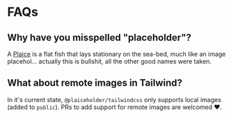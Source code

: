 # FAQs

## Why have you misspelled "placeholder"?

A [Plaice](https://en.wikipedia.org/wiki/European_plaice) is a flat fish that lays stationary on the sea-bed, much like an image placehol… actually this is bullshit, all the other good names were taken.

## What about remote images in Tailwind?

In it's current state, `@plaiceholder/tailwindcss` only supports local images (added to `public`). PRs to add support for remote images are welcomed ❤️.
